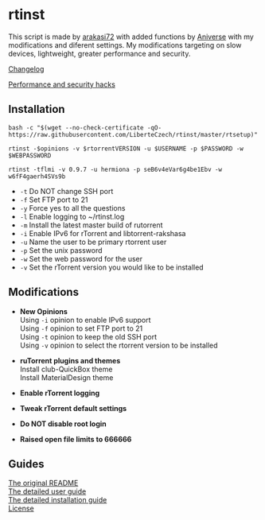 # rtinst

This script is made by [arakasi72](https://github.com/arakasi72) with added functions by [Aniverse](https://github.com/Aniverse)
with my modifications and diferent settings.
My modifications targeting on slow devices, lightweight, greater performance and security.


[Changelog](https://github.com/LiberteCzech/rtinst/wiki/Changelog)

[Performance and security hacks](https://github.com/LiberteCzech/rtinst/wiki/Performance-and-security-hacks)

## Installation

```
bash -c "$(wget --no-check-certificate -qO- https://raw.githubusercontent.com/LiberteCzech/rtinst/master/rtsetup)"
```
```
rtinst -$opinions -v $rtorrentVERSION -u $USERNAME -p $PASSWORD -w $WEBPASSWORD 
```
```
rtinst -tflmi -v 0.9.7 -u hermiona -p seB6v4eVar6g4be1Ebv -w w6fF4gaerh4SVs9b  
```

- `-t` Do NOT change SSH port  
- `-f` Set FTP port to 21  
- `-y` Force yes to all the questions  
- `-l` Enable logging to ~/rtinst.log  
- `-m` Install the latest master build of rutorrent  
- `-i` Enable IPv6 for rTorrent and libtorrent-rakshasa  
- `-u` Name the user to be primary rtorrent user  
- `-p` Set the unix password  
- `-w` Set the web password for the user  
- `-v` Set the rTorrent version you would like to be installed  


## Modifications

- **New Opinions**  
Using `-i` opinion to enable IPv6 support  
Using `-f` opinion to set FTP port to 21  
Using `-t` opinion to keep the old SSH port  
Using `-v` opinion to select the rtorrent version to be installed  

- **ruTorrent plugins and themes**  
Install club-QuickBox theme  
Install MaterialDesign theme  


- **Enable rTorrent logging**  
- **Tweak rTorrent default settings**  
- **Do NOT disable root login**  
- **Raised open file limits to 666666**  


## Guides

[The original README](https://github.com/arakasi72/rtinst/blob/master/README.md)  
[The detailed user guide](https://github.com/arakasi72/rtinst/wiki/Guide)  
[The detailed installation guide](https://github.com/arakasi72/rtinst/wiki/Installing-rtinst)  
[License](https://github.com/arakasi72/rtinst/blob/master/LICENSE)  
